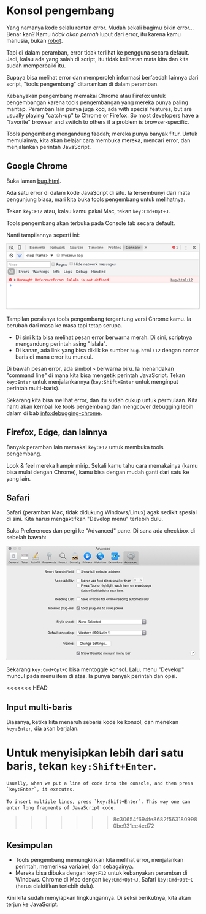 # Konsol pengembang

Yang namanya kode selalu rentan error. Mudah sekali bagimu bikin error... Benar kan? Kamu *tidak akan pernah* luput dari error, itu karena kamu manusia, bukan [robot](https://en.wikipedia.org/wiki/Bender_(Futurama)).

Tapi di dalam peramban, error tidak terlihat ke pengguna secara default. Jadi, kalau ada yang salah di script, itu tidak kelihatan mata kita dan kita sudah memperbaiki itu.

Supaya bisa melihat error dan memperoleh informasi berfaedah lainnya dari script, "tools pengembang" ditanamkan di dalam peramban.

Kebanyakan pengembang memakai Chrome atau Firefox untuk pengembangan karena tools pengembangan yang mereka punya paling mantap. Peramban lain punya juga koq, ada with special features, but are usually playing "catch-up" to Chrome or Firefox. So most developers have a "favorite" browser and switch to others if a problem is browser-specific.

Tools pengembang mengandung faedah; mereka punya banyak fitur. Untuk memulainya, kita akan belajar cara membuka mereka, mencari error, dan menjalankan perintah JavaScript.

## Google Chrome

Buka laman [bug.html](bug.html).

Ada satu error di dalam kode JavaScript di situ. Ia tersembunyi dari mata pengunjung biasa, mari kita buka tools pengembang untuk melihatnya.

Tekan `key:F12` atau, kalau kamu pakai Mac, tekan `key:Cmd+Opt+J`.

Tools pengembang akan terbuka pada Console tab secara default.

Nanti tampilannya seperti ini:

![chrome](chrome.png)

Tampilan persisnya tools pengembang tergantung versi Chrome kamu. Ia berubah dari masa ke masa tapi tetap serupa.

- Di sini kita bisa melihat pesan error berwarna merah. Di sini, scriptnya mengandung perintah asing "lalala".
- Di kanan, ada link yang bisa diklik ke sumber `bug.html:12` dengan nomor baris di mana error itu muncul.

Di bawah pesan error, ada simbol `>` berwarna biru. Ia menandakan "command line" di mana kita bisa mengetik perintah JavaScript. Tekan `key:Enter` untuk menjalankannya (`key:Shift+Enter` untuk menginput perintah multi-baris).

Sekarang kita bisa melihat error, dan itu sudah cukup untuk permulaan. Kita nanti akan kembali ke tools pengembang dan mengcover debugging lebih dalam di bab <info:debugging-chrome>.


## Firefox, Edge, dan lainnya

Banyak peramban lain memakai `key:F12` untuk membuka tools pengembang.

Look & feel mereka hampir mirip. Sekali kamu tahu cara memakainya (kamu bisa mulai dengan Chrome), kamu bisa dengan mudah ganti dari satu ke yang lain.

## Safari

Safari (peramban Mac, tidak didukung Windows/Linux) agak sedikit spesial di sini. Kita harus mengaktifkan "Develop menu" terlebih dulu.

Buka Preferences dan pergi ke "Advanced" pane. Di sana ada checkbox di sebelah bawah:

![safari](safari.png)

Sekarang `key:Cmd+Opt+C` bisa mentoggle konsol. Lalu, menu "Develop" muncul pada menu item di atas. Ia punya banyak perintah dan opsi.

<<<<<<< HEAD
## Input multi-baris

Biasanya, ketika kita menaruh sebaris kode ke konsol, dan menekan `key:Enter`, dia akan berjalan.

Untuk menyisipkan lebih dari satu baris, tekan `key:Shift+Enter`.
=======
```smart header="Multi-line input"
Usually, when we put a line of code into the console, and then press `key:Enter`, it executes.

To insert multiple lines, press `key:Shift+Enter`. This way one can enter long fragments of JavaScript code.
```
>>>>>>> 8c30654f694fe8682f5631809980be931ee4ed72

## Kesimpulan

- Tools pengembang memungkinkan kita melihat error, menjalankan perintah, memeriksa variabel, dan sebagainya.
- Mereka bisa dibuka dengan `key:F12` untuk kebanyakan peramban di Windows. Chrome di Mac dengan `key:Cmd+Opt+J`, Safari `key:Cmd+Opt+C` (harus diaktifkan terlebih dulu).

Kini kita sudah menyiapkan lingkungannya. Di seksi berikutnya, kita akan terjun ke JavaScript.
